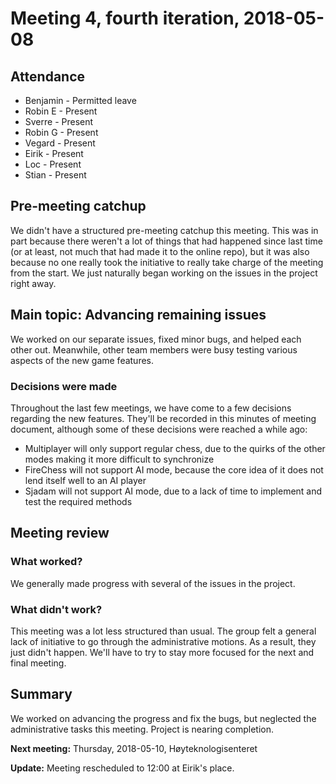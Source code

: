 # Meeting 4, fourth iteration, 2018-05-08

## Attendance

- Benjamin - Permitted leave
- Robin E  - Present
- Sverre   - Present
- Robin G  - Present
- Vegard   - Present
- Eirik    - Present
- Loc      - Present
- Stian    - Present

## Pre-meeting catchup

We didn't have a structured pre-meeting catchup this meeting. This was in part because there weren't a lot of things that had happened since last time (or at least, not much that had made it to the online repo), but it was also because no one really took the initiative to really take charge of the meeting from the start. We just naturally began working on the issues in the project right away.

## Main topic: Advancing remaining issues

We worked on our separate issues, fixed minor bugs, and helped each other out. Meanwhile, other team members were busy testing various aspects of the new game features.

### Decisions were made

Throughout the last few meetings, we have come to a few decisions regarding the new features. They'll be recorded in this minutes of meeting document, although some of these decisions were reached a while ago:

- Multiplayer will only support regular chess, due to the quirks of the other modes making it more difficult to synchronize
- FireChess will not support AI mode, because the core idea of it does not lend itself well to an AI player
- Sjadam will not support AI mode, due to a lack of time to implement and test the required methods

## Meeting review

### What worked?

We generally made progress with several of the issues in the project.

### What didn't work?

This meeting was a lot less structured than usual. The group felt a general lack of initiative to go through the administrative motions. As a result, they just didn't happen. We'll have to try to stay more focused for the next and final meeting.

## Summary

We worked on advancing the progress and fix the bugs, but neglected the administrative tasks this meeting. Project is nearing completion.

**Next meeting:** Thursday, 2018-05-10, Høyteknologisenteret

**Update:** Meeting rescheduled to 12:00 at Eirik's place.
